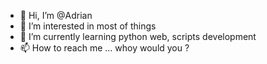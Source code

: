 - 👋 Hi, I’m @Adrian  
- 👀 I’m interested in most of things 
- 🌱 I’m currently learning python web, scripts development
- 📫 How to reach me ... whoy would you ? 

<!---
Arudiel/Arudiel is a ✨ special ✨ repository because its `README.md` (this file) appears on your GitHub profile.
You can click the Preview link to take a look at your changes.
--->

